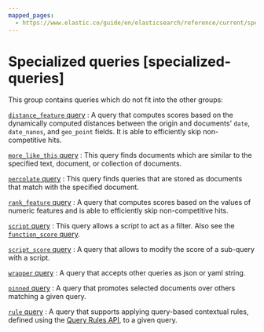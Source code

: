 ```yaml
---
mapped_pages:
  - https://www.elastic.co/guide/en/elasticsearch/reference/current/specialized-queries.html
---
```


# Specialized queries [specialized-queries]

This group contains queries which do not fit into the other groups:

[`distance_feature` query](/reference/query-languages/query-dsl-distance-feature-query.md)
:   A query that computes scores based on the dynamically computed distances between the origin and documents' `date`, `date_nanos`, and `geo_point` fields. It is able to efficiently skip non-competitive hits.

[`more_like_this` query](/reference/query-languages/query-dsl-mlt-query.md)
:   This query finds documents which are similar to the specified text, document, or collection of documents.

[`percolate` query](/reference/query-languages/query-dsl-percolate-query.md)
:   This query finds queries that are stored as documents that match with the specified document.

[`rank_feature` query](/reference/query-languages/query-dsl-rank-feature-query.md)
:   A query that computes scores based on the values of numeric features and is able to efficiently skip non-competitive hits.

[`script` query](/reference/query-languages/query-dsl-script-query.md)
:   This query allows a script to act as a filter. Also see the [`function_score` query](/reference/query-languages/query-dsl-function-score-query.md).

[`script_score` query](/reference/query-languages/query-dsl-script-score-query.md)
:   A query that allows to modify the score of a sub-query with a script.

[`wrapper` query](/reference/query-languages/query-dsl-wrapper-query.md)
:   A query that accepts other queries as json or yaml string.

[`pinned` query](/reference/query-languages/query-dsl-pinned-query.md)
:   A query that promotes selected documents over others matching a given query.

[`rule` query](/reference/query-languages/query-dsl-rule-query.md)
:   A query that supports applying query-based contextual rules, defined using the [Query Rules API](https://www.elastic.co/docs/api/doc/elasticsearch/group/endpoint-query_rules), to a given query.










